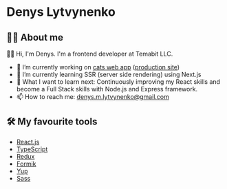 # Denys Lytvynenko

## 👨‍💻 About me

🙋‍♂️ Hi, I'm Denys. I'm a frontend developer at Temabit LLC.

-   🔭 I’m currently working on [cats web app](https://github.com/Denys-Lytvynenko/cats-app) ([production site](https://denys-lytvynenko.github.io/cats-app/))
-   🌱 I’m currently learning SSR (server side rendering) using Next.js
-   🤔 What I want to learn next: Continuously improving my React skills and become a Full Stack skills with Node.js and Express framework.
-   📫 How to reach me: <a href="mailto:denys.m.lytvynenko@gmail.com">denys.m.lytvynenko@gmail.com</a>

## 🛠️ My favourite tools

-   [React.js](https://react.dev/)
-   [TypeScript](https://www.typescriptlang.org/)
-   [Redux](https://redux.js.org/)
-   [Formik](https://formik.org/)
-   [Yup](https://www.npmjs.com/package/yup)
-   [Sass](https://sass-lang.com/)
